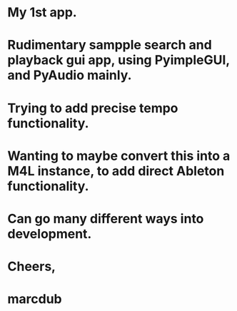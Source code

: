 # My 1st app.

# Rudimentary sampple search and playback gui app, using PyimpleGUI, and PyAudio mainly.
# Trying to add precise tempo functionality.
# Wanting to maybe convert this into a M4L instance, to add direct Ableton functionality.
# Can go many different ways into development.

# Cheers,
# marcdub
